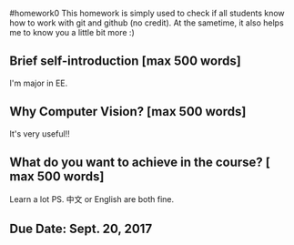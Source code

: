 #homework0
This homework is simply used to check if all students know how to work with git and github (no credit).
At the sametime, it also helps me to know you a little bit more :)

## Brief self-introduction [max 500 words]
I'm major in EE.
## Why Computer Vision? [max 500 words]
It's very useful!!
## What do you want to achieve in the course? [ max 500 words]
Learn a lot
PS. 中文 or English are both fine.

## Due Date: Sept. 20, 2017
